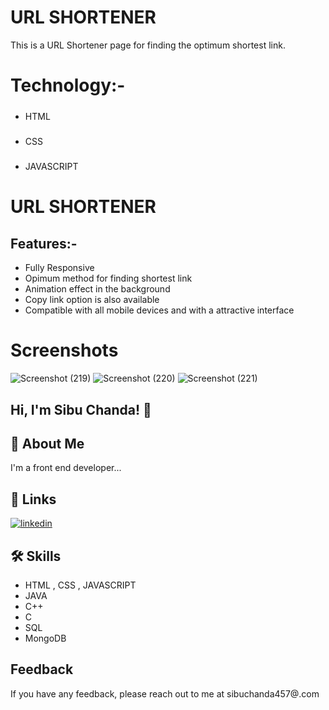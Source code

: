 
# URL SHORTENER

This is a URL Shortener page for finding the optimum shortest link.
 


# Technology:-

##### 
 * HTML
##### 
* CSS
#####
 * JAVASCRIPT


# URL SHORTENER

## Features:-
  * Fully Responsive
  * Opimum method for finding shortest link
  * Animation effect in the background
  * Copy link option is also available
  * Compatible with all mobile devices and with a attractive interface



# Screenshots
![Screenshot (219)](https://github.com/Sibuchanda/URL_SHORTENER/assets/92131251/e20e65e6-3450-4edc-97eb-5bb972036c46)
![Screenshot (220)](https://github.com/Sibuchanda/URL_SHORTENER/assets/92131251/004b9fc1-cb16-4990-9f5e-3e78ed1c7264)
![Screenshot (221)](https://github.com/Sibuchanda/URL_SHORTENER/assets/92131251/ef7a97b5-2a52-45e9-ba98-7981fd1d647c)



## Hi, I'm Sibu Chanda! 👋


## 🚀 About Me
I'm a front end developer...


## 🔗 Links

[![linkedin](https://img.shields.io/badge/linkedin-0A66C2?style=for-the-badge&logo=linkedin&logoColor=white)](https://www.linkedin.com/)



## 🛠 Skills
* HTML , CSS , JAVASCRIPT
* JAVA
* C++
* C
* SQL
* MongoDB

## Feedback

If you have any feedback, please reach out to me at sibuchanda457@.com

